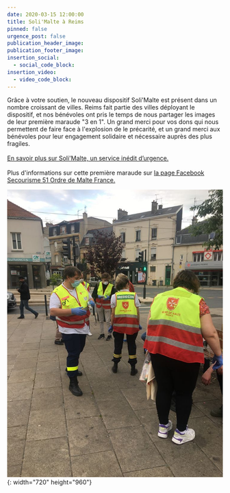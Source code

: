 ```yaml
---
date: 2020-03-15 12:00:00
title: Soli'Malte à Reims
pinned: false
urgence_post: false
publication_header_image:
publication_footer_image:
insertion_social:
  - social_code_block:
insertion_video:
  - video_code_block:
---
```


Gr&acirc;ce &agrave; votre soutien, le nouveau dispositif Soli'Malte est pr&eacute;sent dans un nombre croissant de villes. Reims fait partie des villes d&eacute;ployant le dispositif, et nos b&eacute;n&eacute;voles ont pris le temps de nous partager les images de leur premi&egrave;re maraude "3 en 1".&nbsp;Un grand merci pour vos dons qui nous permettent de faire face &agrave; l'explosion de le pr&eacute;carit&eacute;, et un grand merci aux b&eacute;n&eacute;voles pour leur engagement solidaire et n&eacute;cessaire aupr&egrave;s des plus fragiles.<br><br>[En savoir plus sur Soli'Malte, un service in&eacute;dit d’urgence.](https://covid19.ordredemaltefrance.org/solimalte)<br><br>Plus d'informations sur cette premi&egrave;re maraude sur [la page Facebook Secourisme 51 Ordre de Malte France.](https://www.facebook.com/secourisme51.ordredemaltefrance/)

![](/uploads/96003863-2539821942907451-7131076403621003264-o.jpg){: width="720" height="960"}